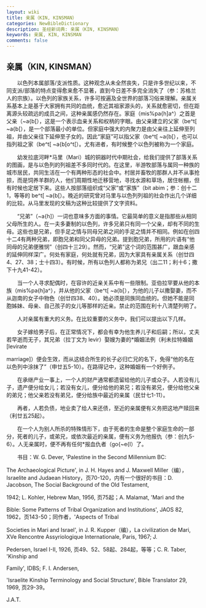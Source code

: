 ```yaml
---
layout: wiki
title: 亲属（KIN, KINSMAN）
categories: NewBibleDictionary
description: 圣经新词典: 亲属（KIN, KINSMAN）
keywords: 亲属, KIN, KINSMAN
comments: false
---
```


## 亲属（KIN, KINSMAN）

　　以色列本属部落/支派性质。这种观念从未全然丧失，只是许多世纪以来，不同支派/部落的特点变得愈来愈不显著，直到今日差不多完全消失了（参：苏格兰人的宗族）。以色列的家族关系，许多可按遍及全世界的部落习俗来理解。亲属关系基本上是基于大家拥有共同的血统，愈近其祖家源头的，关系就愈密切，但在距离源头较疏远的成员之间，这种亲属感仍然存在。家庭（mis%pa{h]a^）之首是父亲（~a{b[），这是一个表示血亲关系和权柄的字眼。由父亲建立的父家（be^t[ ~a{b[），是一个部落最小的单位。但家庭中强大的内聚力是由父亲往上延伸至列祖，并由父亲往下延伸至子女的。因此“家庭”可以指父家（be^t[ ~a{b[），也可以指列祖之家（be^t[ ~a{b[o^t[）。尤有进者，有时候整个以色列被称为一个家庭。

　　幼发拉底河畔*马里（Mari）城的铜器时代中期社会，给我们提供了部落关系的图画，是与以色列的列祖差不多同时代的。在这里，半游牧部落与属同一种族的城市居民，共同生活在一个有两种形态的社会中。村居并畜牧的那群人并不从事抢掠，而是饲养羊群的人，他们周期性地迁移营地，寻找水源和草场，居住帐棚，但有时候也定居下来。这些人按部落组织成“父家”或“家族”（bit abim；参：创十二1，等等的 be^t[ ~a{b[）。晚近的研究曾对马里与以色列列祖的社会作出几个详细的比较。从马里发现的文稿为这种比较提供了文字资料。

　　“兄弟”（~a{h]）一词也意味多方面的事情。它最简单的意义是指那些从相同父母所生的人。在一夫多妻制的以色列，许多兄弟只有同一个父亲，却有不同的生母。这些也是兄弟，但手足之情与同母兄弟之间的手足之情并不相同。例如在创四十二4有两种兄弟，即胞兄弟和同父异母的兄弟。提到胞兄弟，所用的片语有“他同母的兄弟便雅悯”（创四十三29）。然而，“兄弟”这个词的范围甚广，跟血亲感的延伸同样深广。何处有家庭，何处就有兄弟，因为大家具有亲属关系（创廿四4、27、38；士十四3）。有时候，所有以色列人都称为弟兄（出二11；利十6；撒下十九41-42）。

　　当一个人寻求配偶时，在容许的近亲关系中有一些限制。亚伯拉罕要从他的本族（mis%pa{h]a^），并从他的父家（be^t[ ~a{b[），为他的儿子以撒娶妻，而不从迦南的女子中物色（创廿四38、40）。她必须是同族同血统的。但她不能是同胞姊妹、母亲、自己孩子的女儿等那样的近亲。禁止的范围在利十八清楚列明了。

　　人对亲属有重大的义务。在比较重要的义务中，我们可以提出以下几样。

　　女子嫁给男子后，在正常情况下，都会有幸为他生养儿子和后嗣；所以，丈夫若早逝而无子，其兄弟（拉丁文为 levir）娶嫂为妻的*婚姻法例（利未拉特婚姻 [levirate

marriage]）便会生效，而从这结合所生的长子必归亡兄的名下，免得“他的名在以色列中涂抹了”（申廿五5-10）。在路得记中，这种婚姻有一个好例子。

　　在承继产业一事上，一个人的财产通常都遗留给他的儿子或众子。人若没有儿子，遗产便分给女儿；若没有女儿，便分给他的弟兄；若没有弟兄，便分给他父亲的弟兄；他父亲若没有弟兄，便分给族中最近的亲属（民廿七1-11）。

　　再者，人若负债，地业卖了给人来还债，至近的亲属便有义务把这地产赎回来（利廿五25起）。

　　在一个人为别人所杀的特殊情形下，由于死者的生命是整个家庭生命的一部分，死者的儿子，或弟兄，或依次最近的亲属，便有义务为他报仇（参：创九5-6）。人无亲属时，便不再有任何*报血仇者（go{~e{l）了。

　　书目：W. G. Dever, 'Palestine in the Second Millennium BC:

The Archaeological Picture', in J. H. Hayes and J. Maxwell Miller（编），Israelite and Judaean History，页70-120，内有一个很好的书目：D. Jacobson, The Social Background of the Old Testament,

1942; L. Kohler, Hebrew Man, 1956, 页75起；A. Malamat, 'Mari and the

Bible: Some Patterns of Tribal Organization and Institutions', JAOS 82, 1962，页143-50；同作者，'Aspects of Tribal

Societies in Mari and Israel', in J. R. Kupper（编），La civilization de Mari, XVe Rencontre Assyriologique Internationale, Paris, 1967; J.

Pedersen, Israel I-II, 1926, 页49、52、58起、284起，等等；C. R. Taber, 'Kinship and

Family', IDBS; F. I. Andersen,

'Israelite Kinship Terminology and Social Structure', Bible Translator 29, 1969, 页29-39。

J.A.T.








